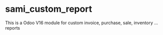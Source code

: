 # sami_custom_report

This is a Odoo V16 module for custom invoice, purchase, sale, inventory ... reports
